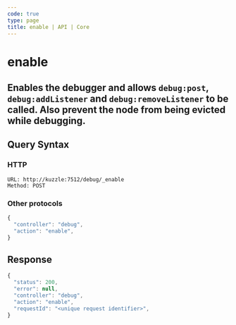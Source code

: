 ```yaml
---
code: true
type: page
title: enable | API | Core
---
```


# enable

Enables the debugger and allows `debug:post`, `debug:addListener` and `debug:removeListener` to be called.
Also prevent the node from being evicted while debugging.
---

## Query Syntax

### HTTP

```http
URL: http://kuzzle:7512/debug/_enable
Method: POST
```

### Other protocols

```js
{
  "controller": "debug",
  "action": "enable",
}
```

## Response


```js
{
  "status": 200,
  "error": null,
  "controller": "debug",
  "action": "enable",
  "requestId": "<unique request identifier>",
}
```
